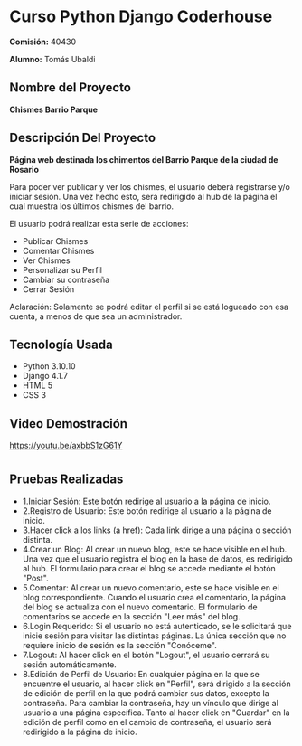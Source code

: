 # Curso Python Django Coderhouse

**Comisión:** 40430

**Alumno:** Tomás Ubaldi

## Nombre del Proyecto

**Chismes Barrio Parque**


## Descripción Del Proyecto

**Página web destinada los chimentos del Barrio Parque de la ciudad de Rosario**

Para poder ver publicar y ver los chismes, el usuario deberá registrarse y/o iniciar sesión. Una vez hecho esto, será redirigido al hub de la página el cual muestra los últimos chismes del barrio.

El usuario podrá realizar esta serie de acciones:

- Publicar Chismes
- Comentar Chismes
- Ver Chismes
- Personalizar su Perfil
- Cambiar su contraseña
- Cerrar Sesión

Aclaración: Solamente se podrá editar el perfil si se está logueado con esa cuenta, a menos de que sea un administrador.

## Tecnología Usada

- Python 3.10.10
- Django 4.1.7
-  HTML 5
- CSS 3

## Video Demostración

https://youtu.be/axbbS1zG61Y 
#

## Pruebas Realizadas

- 1.Iniciar Sesión: Este botón redirige al usuario a la página de inicio.
- 2.Registro de Usuario: Este botón redirige al usuario a la página de inicio.
- 3.Hacer click a los links (a href): Cada link dirige a una página o sección distinta.
- 4.Crear un Blog: Al crear un nuevo blog, este se hace visible en el hub. Una vez que el usuario registra el blog en la base de datos, es redirigido al hub. El formulario para crear el blog se accede mediante el botón "Post".
- 5.Comentar: Al crear un nuevo comentario, este se hace visible en el blog correspondiente. Cuando el usuario crea el comentario, la página del blog se actualiza con el nuevo comentario. El formulario de comentarios se accede en la sección "Leer más" del blog.
- 6.Login Requerido: Si el usuario no está autenticado, se le solicitará que inicie sesión para visitar las distintas páginas. La única sección que no requiere inicio de sesión es la sección "Conóceme".
- 7.Logout: Al hacer click en el botón "Logout", el usuario cerrará su sesión automáticamente.
- 8.Edición de Perfil de Usuario: En cualquier página en la que se encuentre el usuario, al hacer click en "Perfil", será dirigido a la sección de edición de perfil en la que podrá cambiar sus datos, excepto la contraseña. Para cambiar la contraseña, hay un vínculo que dirige al usuario a una página específica. Tanto al hacer click en "Guardar" en la edición de perfil como en el cambio de contraseña, el usuario será redirigido a la página de inicio.

##
